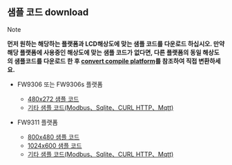 ## <span id = "demo_download">샘플 코드</span> download
 > [!Note] 
 > **먼저 원하는 해당하는 플랫폼과 LCD해상도에 맞는 샘플 코드를 다운로드 하십시오. 만약 해당 플랫폼에 사용중인 해상도에 맞는 샘플 코드가 없다면, 다른 플랫폼의 동일 해상도의 샘플코드를 다운로드 한 후 [convert compile platform](convert_platform.md)를 참조하여 직접 변환하세요.**


* FW9306 또는 FW9306s 플랫폼
   * [480x272 샘플 코드](http://www.flywizos.com/archive/basedemo_fw9306_480_272.zip)
   * [기타 샘플 코드(Modbus、Sqlite、CURL HTTP、Mqtt)](http://www.flywizos.com/archive/FW9306SThirdPart-master.zip)
   
* FW9311 플랫폼
   * [800x480 샘플 코드](http://www.flywizos.com/archive/basedemo_z11s_800_480.zip)
   * [1024x600 샘플 코드](http://www.flywizos.com/archive/basedemo_z11s_1024_600.zip)
   * [기타 샘플 코드(Modbus、Sqlite、CURL HTTP、Mqtt)](http://www.flywizos.com/archive/Z11SThirdPart-master.zip)